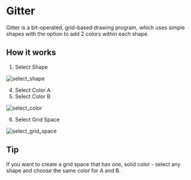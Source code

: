 # Gitter
Gitter is a bit-operated, grid-based drawing program, which uses simple shapes with the option to add 2 colors within each shape.
## How it works
1. Select Shape
   
![select_shape](https://github.com/user-attachments/assets/ba792d4f-1517-43fc-9ee8-c0765a68bbfe)

4. Select Color A
5. Select Color B
   
![select_color](https://github.com/user-attachments/assets/41bf1c7e-3ac9-4ac7-af5b-8572ea59f23b)

6. Select Grid Space
   
![select_grid_space](https://github.com/user-attachments/assets/da0f7940-fe06-4c10-9832-71afb9731b9c)

## Tip
If you want to create a grid space that has one, solid color - select any shape and choose the same color for A and B.

